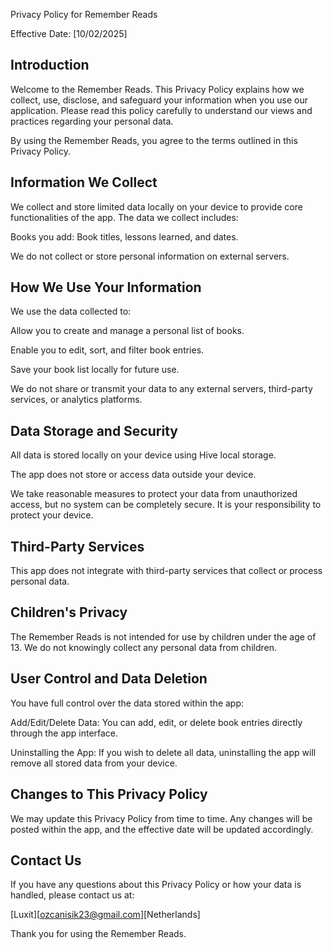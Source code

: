 Privacy Policy for Remember Reads

Effective Date: [10/02/2025]

## Introduction

Welcome to the Remember Reads. This Privacy Policy explains how we collect, use, disclose, and safeguard your information when you use our application. Please read this policy carefully to understand our views and practices regarding your personal data.

By using the Remember Reads, you agree to the terms outlined in this Privacy Policy.

## Information We Collect

We collect and store limited data locally on your device to provide core functionalities of the app. The data we collect includes:

Books you add: Book titles, lessons learned, and dates.

We do not collect or store personal information on external servers.

## How We Use Your Information

We use the data collected to:

Allow you to create and manage a personal list of books.

Enable you to edit, sort, and filter book entries.

Save your book list locally for future use.

We do not share or transmit your data to any external servers, third-party services, or analytics platforms.

## Data Storage and Security

All data is stored locally on your device using Hive local storage.

The app does not store or access data outside your device.

We take reasonable measures to protect your data from unauthorized access, but no system can be completely secure. It is your responsibility to protect your device.

## Third-Party Services

This app does not integrate with third-party services that collect or process personal data.

## Children's Privacy

The Remember Reads is not intended for use by children under the age of 13. We do not knowingly collect any personal data from children.

## User Control and Data Deletion

You have full control over the data stored within the app:

Add/Edit/Delete Data: You can add, edit, or delete book entries directly through the app interface.

Uninstalling the App: If you wish to delete all data, uninstalling the app will remove all stored data from your device.

## Changes to This Privacy Policy

We may update this Privacy Policy from time to time. Any changes will be posted within the app, and the effective date will be updated accordingly.

## Contact Us

If you have any questions about this Privacy Policy or how your data is handled, please contact us at:

[Luxit][ozcanisik23@gmail.com][Netherlands]

Thank you for using the Remember Reads.
